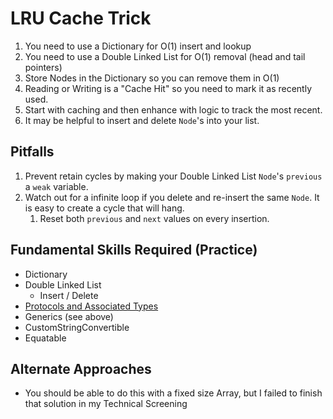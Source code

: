 # LRU Cache Trick

1. You need to use a Dictionary for O(1) insert and lookup
2. You need to use a Double Linked List for O(1) removal (head and tail pointers)
3. Store Nodes in the Dictionary so you can remove them in O(1)
4. Reading or Writing is a "Cache Hit" so you need to mark it as recently used.
5. Start with caching and then enhance with logic to track the most recent.
6. It may be helpful to insert and delete `Node`'s into your list.

## Pitfalls

1. Prevent retain cycles by making your Double Linked List `Node`'s `previous` a `weak` variable.
2. Watch out for a infinite loop if you delete and re-insert the same `Node`. It is easy to create a cycle that will hang. 
	1. Reset both `previous` and `next` values on every insertion. 

## Fundamental Skills Required (Practice) 

* Dictionary
* Double Linked List
    * Insert / Delete
* [Protocols and Associated Types](https://www.hackingwithswift.com/articles/74/understanding-protocol-associated-types-and-their-constraints)
* Generics (see above)
* CustomStringConvertible
* Equatable


## Alternate Approaches

* You should be able to do this with a fixed size Array, but I failed to finish that solution in my Technical Screening
